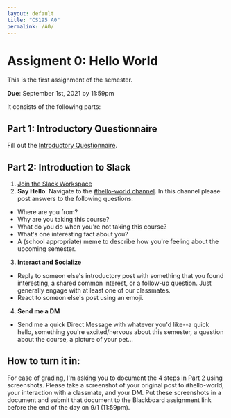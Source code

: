 ```yaml
---
layout: default
title: "CS195 A0"
permalink: /A0/
---
```


# Assigment 0: Hello World
This is the first assignment of the semester. 

**Due**: September 1st, 2021 by 11:59pm

It consists of the following parts: 

## Part 1: Introductory Questionnaire
Fill out the [Introductory Questionnaire](https://forms.gle/LG131Pri4ziiKr3x5).

## Part 2: Introduction to Slack
1. [Join the Slack Workspace](https://join.slack.com/t/hci-f21/shared_invite/zt-us259xj5-Go00xrmOYvHNIFWGytSqxQ)
2. **Say Hello**: Navigate to the [#hello-world channel](https://hci-f21.slack.com/archives/C02C7KWEQSE). In this channel please post answers to the following questions: 
  - Where are you from?
  - Why are you taking this course?
  - What do you do when you're not taking this course?
  - What's one interesting fact about you?
  - A (school appropriate) meme to describe how you're feeling about the upcoming semester. 
3. **Interact and Socialize**
  - Reply to someon else's introductory post with something that you found interesting, 
a shared common interest, or a follow-up question. Just generally engage with at least one of our classmates.
  - React to someon else's post using an emoji.
4. **Send me a DM**
  - Send me a quick Direct Message with whatever you'd like--a quick hello, something you're excited/nervous about this semester, 
a question about the course, a picture of your pet...


## How to turn it in:
For ease of grading, I'm asking you to document the 4 steps in Part 2 using screenshots. Please take a screenshot of your original post to #hello-world, 
your interaction with a classmate, and your DM. Put these screenshots in a document and submit that document to the Blackboard assignment link before the end of the day on 9/1 (11:59pm).
